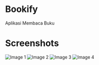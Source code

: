 # Bookify
Aplikasi Membaca Buku

# Screenshots
![Image 1](https://github.com/Leandro-Thiery/Bookify/blob/master/device-2021-05-29-234239.png)
![Image 2](https://github.com/Leandro-Thiery/Bookify/blob/master/device-2021-05-29-234604.png)
![Image 3](https://github.com/Leandro-Thiery/Bookify/blob/master/device-2021-05-29-234634.png)
![Image 4](https://github.com/Leandro-Thiery/Bookify/blob/master/device-2021-05-29-234713.png)





